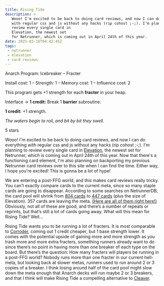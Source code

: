 ```yaml
---
title: Rising Tide
description: >
   Wooo! I'm excited to be back to doing card reviews, and now I can do everything
   with regular css and js without any hacks (rip cohost ;-;). I'm planning to
   review every single card in
   Elevation, the newest set
   for Netrunner, which is coming out in April 24th of this year.
date: 2025-03-16T04:42:45Z
tags:
 - netrunner
 - elevation
 - card reviews
---
```


<script type="module" src="/js/card-frame.js"></script>

<card-frame side="runner" stars="5" src="https://cdn.ewie.online/nsg-rising-tide.jpeg">

Anarch Program: Icebreaker – Fracter

Install cost: 1 – Strength: 1 – Memory cost: 1 – Influence cost: 2

This program gets +1 strength for each **fracter** in your heap.

Interface → **1 credit:** Break 1 **barrier** subroutine.

**1 credit:** +1 strength.

_The waters begin to roil, and bit by bit they swell._

5 stars

</card-frame>

Wooo! I'm excited to be back to doing card reviews, and now I can do everything
with regular css and js without any hacks (rip cohost ;-;). I'm planning to
review every single card in
[Elevation](https://nullsignal.games/blog/welcome-to-elevation/), the newest set
for Netrunner, which is coming out in April 24th of this year. Now that there's
a functioning card element, I'm also planning on backporting my previous
Netrunner card reviews over to this site when I can find the time. Either way, I
hope you're excited! This is gonna be a lot of hype!

We are entering a post-FFG world, and this makes card reviews really tricky. You
can’t exactly compare cards to the current meta, since so many staple cards are
going to disappear. According to some searches on NetrunnerDB, the card pool
will shrink from
[804 cards](https://netrunnerdb.com/find/?q=b%3Astandard-ban-list-24-12%20z%3Arotation-2023&view=list&sort=release-date&page=1&_locale=en)
to
[447 cards](https://netrunnerdb.com/find/?q=c%3A33%7C32%7C30%7C26+b%3Astandard-ban-list-24-12&sort=name&view=list&_locale=en)
(plus the size of Elevation). 357 cards are leaving the meta.
[(Here are all of them right here!)](https://netrunnerdb.com/find/?q=b%3Astandard-ban-list-24-12+z%3Arotation-2023+c%2133%7C32%7C30%7C26&sort=release-date&view=list&_locale=en)
Obviously, not all of these are good, and there’s a number of repeats or
reprints, but that’s still a lot of cards going away. What will this mean for
Rising Tide? Well…

Rising Tide wants you to be running a lot of fracters. It is most comparable to
[Corroder](https://netrunnerdb.com/en/card/25010), coming out 1 credit cheaper,
but 1 base strength lower. It comes with the potential upside of gaining more
and more strength as you trash more and more extra fracters, something runners
already want to do since there’s no point in having more than one breaker of
each type on the board. But there’s the question: How many fracters will players
be running in a post-FFG world? Nobody runs more than one fracter in our current
hell-meta, but looking back at slower metas, runners used to run around 2 or 3
copies of a breaker. I think losing around half of the card pool might slow down
the meta enough that Anarch decks will run maybe 2 or 3 breakers, and that I
think will make Rising Tide a compelling alternative to
[Cleaver](https://netrunnerdb.com/en/card/30006).

